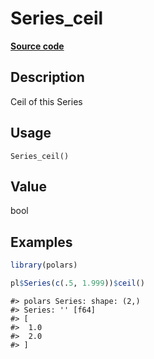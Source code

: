 

# Series_ceil

[**Source code**](https://github.com/pola-rs/r-polars/tree/1fd6c01b862685c50e295d9b2ef690a69c3a7963/R/series__series.R#L410)

## Description

Ceil of this Series

## Usage

<pre><code class='language-R'>Series_ceil()
</code></pre>

## Value

bool

## Examples

``` r
library(polars)

pl$Series(c(.5, 1.999))$ceil()
```

    #> polars Series: shape: (2,)
    #> Series: '' [f64]
    #> [
    #>  1.0
    #>  2.0
    #> ]
